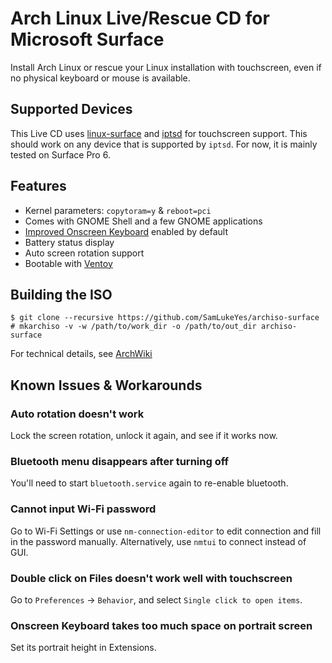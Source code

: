 # Arch Linux Live/Rescue CD for Microsoft Surface
Install Arch Linux or rescue your Linux installation with touchscreen, even if no physical keyboard or mouse is available.

## Supported Devices
This Live CD uses [linux-surface](https://github.com/linux-surface/linux-surface) and [iptsd](https://github.com/linux-surface/iptsd) for touchscreen support. This should work on any device that is supported by `iptsd`. For now, it is mainly tested on Surface Pro 6.

## Features
- Kernel parameters: `copytoram=y` & `reboot=pci`
- Comes with GNOME Shell and a few GNOME applications
- [Improved Onscreen Keyboard](https://github.com/SebastianLuebke/improved-osk-gnome-ext) enabled by default
- Battery status display
- Auto screen rotation support
- Bootable with [Ventoy](https://ventoy.net)

## Building the ISO
```
$ git clone --recursive https://github.com/SamLukeYes/archiso-surface
# mkarchiso -v -w /path/to/work_dir -o /path/to/out_dir archiso-surface
```
For technical details, see [ArchWiki](https://wiki.archlinux.org/index.php/Archiso#Build_the_ISO)

## Known Issues & Workarounds

### Auto rotation doesn't work
Lock the screen rotation, unlock it again, and see if it works now.
### Bluetooth menu disappears after turning off
You'll need to start `bluetooth.service` again to re-enable bluetooth.
### Cannot input Wi-Fi password
Go to Wi-Fi Settings or use `nm-connection-editor` to edit connection and fill in the password manually. Alternatively, use `nmtui` to connect instead of GUI.
### Double click on Files doesn't work well with touchscreen
Go to `Preferences` -> `Behavior`, and select `Single click to open items`.
### Onscreen Keyboard takes too much space on portrait screen
Set its portrait height in Extensions.